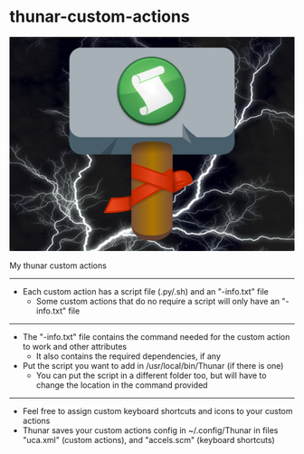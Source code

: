 # thunar-custom-actions

![preview image](preview.png?raw=true "preview")

My thunar custom actions
- -----------------------------------------------
- Each custom action has a script file (.py/.sh) and an "-info.txt" file 
  - Some custom actions that do no require a script will only have an "-info.txt" file
- -----------------------------------------------
- The "-info.txt" file contains the command needed for the custom action to work and other attributes
  - It also contains the required dependencies, if any
- Put the script you want to add in /usr/local/bin/Thunar (if there is one)
  - You can put the script in a different folder too, but will have to change the location in the command provided
- -----------------------------------------------
- Feel free to assign custom keyboard shortcuts and icons to your custom actions
- Thunar saves your custom actions config in ~/.config/Thunar in files "uca.xml" (custom actions), and "accels.scm" (keyboard shortcuts)
